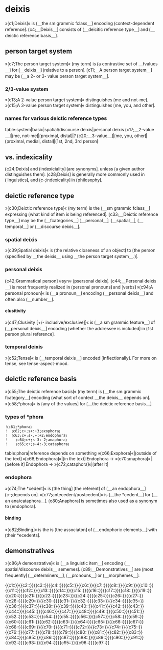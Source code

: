 # deixis

»⟮c1;Deixis⟯« is ⟮＿the sm grammic fclass＿⟯ encoding ⟮context-dependent reference⟯. 
⟮c4;＿Deixis＿⟯ consists of ⟮＿deicitic reference type＿⟯ and ⟮＿deictic reference basis＿⟯.

## person target system

»⟮c7;The person target system⟯« (my term) is ⟮a contrastive set of ＿fvalues＿⟯ for ⟮＿deixis＿⟯ ⟮relative to a person⟯.
⟮c11;＿A person target system＿⟯ may be ⟮＿a 2- or 3- value person target system＿⟯.

### 2/3-value system

»⟮c13;A 2-value person target system⟯« distinguishes ⟮me and not-me⟯.
»⟮c15;A 3-value person target system⟯« distinguishes ⟮me, you, and other⟯.

### names for various deictic reference types

table:system|basic|spatial/discourse deixis|personal deixis
⟮c17;＿2-value＿⟯|⟮me, not-me⟯|⟮proximal, distal⟯|?
⟮c20;＿3-value＿⟯|⟮me, you, other⟯|⟮proximal, medial, distal⟯|⟮1st, 2nd, 3rd person⟯

## vs. indexicality

⟮c24;Deixis⟯ and ⟮indexiciality⟯ ⟮are synonyms⟯, unless ⟮a given author distinguishes them⟯.
⟮c28;Deixis⟯ is generally more commonly used in ⟮linguistics⟯, and ⟮c-;indexicality⟯ in ⟮philosophy⟯.

## deictic reference type

»⟮c30;Deictic reference type⟯« (my term) is the ⟮＿sm grammic fclass＿⟯ expressing ⟮what kind of item is being referenced⟯.
⟮c33;＿Deictic reference type＿⟯ may be the ⟮＿fcategories＿⟯ ⟮＿personal＿⟯, ⟮＿spatial＿⟯, ⟮＿temporal＿⟯ or ⟮＿discourse deixis＿⟯.

### spatial deixis

»⟮c39;Spatial deixis⟯« is ⟮the relative closeness of an object⟯ to ⟮the person (specified by ＿the deixis＿ using ＿the person target system＿.)⟯.

### personal deixis

⟮c42;Grammatical person⟯ ≈syn≈ ⟮psersonal deixis⟯.
⟮c44;＿Personal deixis＿⟯ is most frequently realized in ⟮personal pronouns⟯ and ⟮verbs⟯
»⟮c94;A personal pronoun⟯« is ⟮＿a pronoun＿⟯ encoding ⟮＿personal deixis＿⟯ and often also ⟮＿number＿⟯.

#### clusitivity

»⟮c47;Clusivity [+/- inclusive/exclusive]⟯« is ⟮＿a sm grammic feature＿⟯ of ⟮＿personal deixis＿⟯ encoding ⟮whether the addressee is included⟯ in ⟮1st person plural reference⟯.

### temporal deixis

»⟮c52;Tense⟯« is ⟮＿temporal deixis＿⟯ encoded ⟮inflectionally⟯.
For more on tense, see tense-aspect-mood.

## deictic reference basis

»⟮c55;The deictic reference basis⟯« (my term) is ⟮＿the sm grammic fcategory＿⟯ encoding ⟮what sort of context ＿the deixis＿ depends on⟯.
»⟮c58;*phora⟯« is ⟮any of the values⟯ for ⟮＿the deictic reference basis＿⟯.

### types of *phora

```
!⟮c61;*phora⟯
!  ⟮c62;c+;s+:+3;exophora⟯
!  ⟮c63;c+;s-,+:+2;endophora⟯
!    ⟮c64;c+;s-3:-2;anaphora⟯
!    ⟮c65;c+;s-4:-3;cataphora⟯
```

table:phora|reference depends on something
»⟮c66;Exophora⟯«|⟮outside of the text⟯
»⟮c68;Endophora⟯«|⟮in the text⟯
Endophora → »⟮c70;anaphora⟯«|⟮before it⟯
Endophora → »⟮c72;cataphora⟯«|⟮after it⟯

### endophora

»⟮c74;The *cedent⟯« is ⟮the thing⟯ ⟮the referent⟯ of ⟮＿an endophora＿⟯ ⟮c-;depends on⟯.
»⟮c77;antecedent/postcedent⟯« is ⟮＿the *cedent＿⟯ for ⟮＿an ana/cataphora＿⟯.
⟮c80;Anaphora⟯ is sometimes also used as a synonym to ⟮endophora⟯.

#### binding

»⟮c82;Binding⟯« is the is ⟮the associaton⟯ of ⟮＿endophoric elements＿⟯ with ⟮their *ecedents⟯.

## demonstratives

»⟮c86;A demonstrative⟯« is ⟮＿a linguistic item＿⟯ encoding ⟮＿spatial/discourse deixis＿ sememes⟯.
⟮c89;＿Demonstratives＿⟯ are ⟮most frequently⟯ ⟮＿determiners＿⟯, ⟮＿pronouns＿⟯ or ⟮＿morphemes＿⟯.

<span class='cloze-dump'>{{c1::}}{{c2::}}{{c3::}}{{c4::}}{{c5::}}{{c6::}}{{c7::}}{{c8::}}{{c9::}}{{c10::}}{{c11::}}{{c12::}}{{c13::}}{{c14::}}{{c15::}}{{c16::}}{{c17::}}{{c18::}}{{c19::}}{{c20::}}{{c21::}}{{c22::}}{{c23::}}{{c24::}}{{c25::}}{{c26::}}{{c27::}}{{c28::}}{{c29::}}{{c30::}}{{c31::}}{{c32::}}{{c33::}}{{c34::}}{{c35::}}{{c36::}}{{c37::}}{{c38::}}{{c39::}}{{c40::}}{{c41::}}{{c42::}}{{c43::}}{{c44::}}{{c45::}}{{c46::}}{{c47::}}{{c48::}}{{c49::}}{{c50::}}{{c51::}}{{c52::}}{{c53::}}{{c54::}}{{c55::}}{{c56::}}{{c57::}}{{c58::}}{{c59::}}{{c60::}}{{c61::}}{{c62::}}{{c63::}}{{c64::}}{{c65::}}{{c66::}}{{c67::}}{{c68::}}{{c69::}}{{c70::}}{{c71::}}{{c72::}}{{c73::}}{{c74::}}{{c75::}}{{c76::}}{{c77::}}{{c78::}}{{c79::}}{{c80::}}{{c81::}}{{c82::}}{{c83::}}{{c84::}}{{c85::}}{{c86::}}{{c87::}}{{c88::}}{{c89::}}{{c90::}}{{c91::}}{{c92::}}{{c93::}}{{c94::}}{{c95::}}{{c96::}}{{c97::}}</span>
